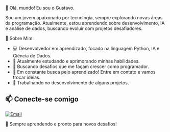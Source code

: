 👋 Olá, mundo! Eu sou o Gustavo.

Sou um jovem apaixonado por tecnologia, sempre explorando novas áreas da programação. Atualmente, estou aprendendo sobre desenvolvimento, IA e análise de dados, buscando evoluir com projetos desafiadores.

🚀 Sobre Mim:
- 💻 Desenvolvedor em aprendizado, focado na linguagem Python, IA e Ciência de Dados.
- 🌱 Atualmente estudando e aprimorando minhas habilidades.
- 🎯 Buscando desafios que me façam crescer como programador.
- 🤝 Em constante busca pelo aprendizado! Entre em contato e vamos trocar ideias.
- 📌 Trabalhando no desenvolvimento de alguns projetos.


## 📫 Conecte-se comigo
[![Email](https://img.shields.io/badge/Email-D14836?style=for-the-badge&logo=gmail&logoColor=white)](mailto:lealg392@gmail.com)

🚀 Sempre aprendendo e pronto para novos desafios!
